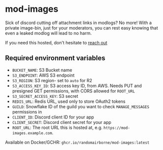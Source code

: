 # mod-images

Sick of discord cutting off attachment links in modlogs? No more! With a private
image-bin, just for your moderators, you can rest easy knowing that even a leaked
modlog will lead to no harm.

If you need this hosted, don't hesitate to [reach out](https://www.randomairborne.dev/contact/)

## Required environment variables

- `BUCKET_NAME`: S3 Bucket name
- `S3_ENDPOINT`: AWS S3 endpoint
- `S3_REGION`: S3 region- set to `auto` for R2
- `S3_ACCESS_KEY_ID`: S3 access key ID, from AWS. Needs PUT and presigned GET permissions, with CORS allowed
  for `ROOT_URL`
- `S3_SECRET_ACCESS_KEY`: S3 secret
- `REDIS_URL`: Redis URL, used only to store OAuth2 tokens
- `GUILD`: Snowflake ID of the guild you want to check `MANAGE_MESSAGES` permissions in
- `CLIENT_ID`: Discord client ID for your app
- `CLIENT_SECRET`: Discord client secret for your app
- `ROOT_URL`: The root URL this is hosted at, e.g. `https://mod-images.example.com`.

Available on Docker/GCHR:
`ghcr.io/randomairborne/mod-images:latest`
